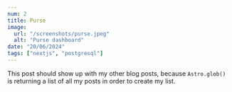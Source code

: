 ```yaml
---
num: 2
title: Purse
image:
  url: "/screenshots/purse.jpeg"
  alt: "Purse dashboard"
date: "20/06/2024"
tags: ["nextjs", "postgresql"]
---
```


This post should show up with my other blog posts, because `Astro.glob()` is returning a list of all my posts in order to create my list.
